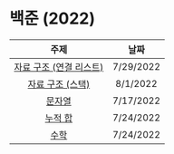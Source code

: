 # 백준 (2022)
|주제|날짜|
|:---:|:---:|
|[자료 구조 (연결 리스트)](./Data-Structure/Linked-List/README.md)|7/29/2022|
|[자료 구조 (스택)](./Data-Structure/Stack/README.md)|8/1/2022|
|[문자열](./String/README.md)|7/17/2022|
|[누적 합](./Prefix-Sum/README.md)|7/24/2022|
|[수학](./Mathematics/README.md)|7/24/2022|